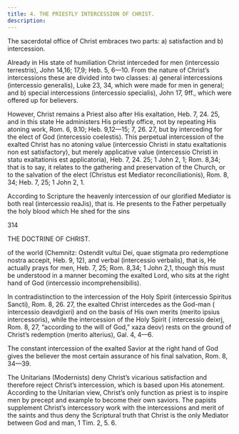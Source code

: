 ```yaml
---
title: 4. THE PRIESTLY INTERCESSION OF CHRIST.
description: 
---
```


The sacerdotal office of Christ embraces two parts: a) satisfaction and b) intercession. 

Already in His state of humiliation Christ interceded for men (intercessio terrestris), John 14,16; 17,9; Heb. 5, 6—10. From the nature of Christ’s intercessions these are divided into two classes: a) general intercessions (intercessio generalis), Luke 23, 34, which were made for men in general; and b) special intercessions (intercessio specialis), John 17, 9ff., which were offered up for believers. 

However, Christ remains a Priest also after His exaltation, Heb. 7, 24. 25, and in this state He administers His priestly office, not by repeating His atoning work, Rom. 6, 9.10; Heb. 9,12—15; 7, 26. 27, but by interceding for the elect of God (intercessio coelestis). This perpetual intercession of the exalted Christ has no atoning value (intercessio Christi in statu exaltationis non est satisfactory), but merely applicative value (intercessio Christi in statu exaltationis est applicatoria), Heb. 7, 24. 25; 1 John 2, 1; Rom. 8,34; that is to say, it relates to the gathering and preservation of the Church, or to the salvation of the elect (Christus est Mediator reconciliationis), Rom. 8, 34; Heb. 7, 25; 1 John 2, 1. 

According to Scripture the heavenly intercession of our glorified Mediator is both real (intercessio reaJis), that is. He presents to the Father perpetually the holy blood which He shed for the sins 



314 


THE DOCTRINE OF CHRIST. 


of the world (Chemnitz: Ostendit vultui Dei, quae stigmata pro redemptione nostra accepit, Heb. 9, 12), and verbal (intercessio verbalis), that is, He actually prays for men, Heb. 7, 25; Rom. 8,34; 1 John 2,1, though this must be understood in a manner becoming the exalted Lord, who sits at the right hand of God (intercessio incomprehensibilis). 

In contradistinction to the intercession of the Holy Spirit (intercessio Spiritus Sancti), Rom. 8, 26. 27, the exalted Christ intercedes as the God-man ( intercessio deavdgixri) and on the basis of His own merits (merito ipsius intercessoris), while the intercession of the Holy Spirit ( intercessio deixrj, Rom. 8, 27, “according to the will of God,” xaza deov) rests on the ground of Christ’s redemption (merito alterius), Gal. 4, 4—6. 

The constant intercession of the exalted Savior at the right hand of God gives the believer the most certain assurance of his final salvation, Rom. 8, 34—39. 

The Unitarians (Modernists) deny Christ’s vicarious satisfaction and therefore reject Christ’s intercession, which is based upon His atonement. According to the Unitarian view, Christ’s only function as priest is to inspire men by precept and example to become their own saviors. The papists supplement Christ’s intercessory work with the intercessions and merit of the saints and thus deny the Scriptural truth that Christ is the only Mediator between God and man, 1 Tim. 2, 5. 6. 
